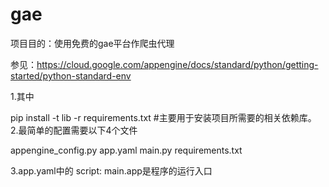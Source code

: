 # gae
项目目的：使用免费的gae平台作爬虫代理

参见：https://cloud.google.com/appengine/docs/standard/python/getting-started/python-standard-env

1.其中

pip install -t lib -r requirements.txt #主要用于安装项目所需要的相关依赖库。
2.最简单的配置需要以下4个文件

appengine_config.py app.yaml main.py requirements.txt

3.app.yaml中的
script: main.app是程序的运行入口
